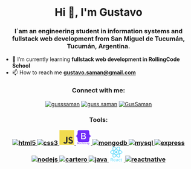 
<h1 align="center">Hi 👋, I'm Gustavo</h1>
<h3 align="center">I´am an engineering student in information systems and fullstack web development from San Miguel de Tucumán, Tucumán, Argentina.</h3>



- 🌱 I’m currently learning **fullstack web development in RollingCode School**
- 📫 How to reach me **gustavo.saman@gmail.com**

<h3 align="center">Connect with me:</h3>

<p  align="center">
<a href="https://www.linkedin.com/in/gussaman/" target="blank"><img align="center" src="https://img1.freepng.es/20181227/gli/kisspng-logo-linkedin-computer-icons-portable-network-grap-5c25574033c961.6856893615459510402121.jpg" alt="gusssaman" height="30" width="40" /></a>
 <a href="https://www.instagram.com/guss.saman" target="blank"><img align="center" src="https://img1.freepng.es/20180406/usw/kisspng-logo-cinars-clip-art-logo-instagram-5ac76d35bd6712.0558210015230190617758.jpg" alt="guss.saman" height="30" width="40" /></a>
   <a href="https://github.com/GusSaman" target="blank"><img align="center" src="https://img1.freepng.es/20180824/fhk/kisspng-computer-icons-logo-portable-network-graphics-clip-icons-for-free-iconza-circle-social-5b7fe46ab60475.5423993615351082027456.jpg" alt="GusSaman" height="30" width="40" /></a>
</p>

<h3 align="center">Tools:</ h3>
<p align="center"> <a href="https://developer.mozilla.org/es/docs/Web/HTML" target="_blank" rel="noreferrer"> <img src="www.google.com/url?sa=i&url=https%3A%2F%2Ficonscout.com%2Fes%2Ffree-icon%2Fhtml-5-1&psig=AOvVaw0bYVDVMqETcE6mUuVkvoRD&ust=1738785419897000&source=images&cd=vfe&opi=89978449&ved=0CBQQjRxqFwoTCJj3hNDmqosDFQAAAAAdAAAAABAE" alt="html5" width="40" height="40"/> </a>
 <a href="https://developer.mozilla.org/es/docs/Web/CSS" target="_blank" rel="noreferrer"> <img src="https://www.google.com/search?q=css+logo&sca_esv=b71b87a039ad9bf1&rlz=1C1PRFI_enAR987AR987&udm=2&biw=1906&bih=874&ei=CnGiZ6zGBonM5OUP2e2h8QU&ved=0ahUKEwis8-HK5qqLAxUJJrkGHdl2KF4Q4dUDCBI&uact=5&oq=css+logo&gs_lp=EgNpbWciCGNzcyBsb2dvMgYQABgHGB4yBhAAGAcYHjIGEAAYBxgeMgYQABgHGB4yBhAAGAcYHjIGEAAYBxgeMgYQABgHGB4yBhAAGAcYHjIGEAAYBxgeMgYQABgHGB5ImwhQAFiyB3AAeACQAQCYAWigAc0BqgEDMC4yuAEDyAEA-AEBmAICoALsAZgDAJIHAzAuMqAHyAk&sclient=img#vhid=R_mmzI1vjSTgfM&vssid=mosaic" alt="css3" width="40" height="40"/> </a>  </a>   
 <a href="https://developer.mozilla.org/en-US/docs/Web/JavaScript" target="_blank" rel="noreferrer"> <img src="https://raw.githubusercontent.com/devicons/devicon/master/icons/javascript/javascript-original.svg" alt="javascript" width="40" height="40"/> </a >
 <a href="https://getbootstrap.com" target="_blank" rel="noreferrer"> <img src="https://raw.githubusercontent.com/devicons/devicon/master/icons/bootstrap/bootstrap-plain-wordmark.svg" alt="bootstrap" width="40" height="40"/> </a>
 <a href="https://www.mongodb.com/" target="_blank" rel="noreferrer"> <img src="https://encrypted-tbn0.gstatic.com/images?q=tbn:ANd9GcSHybyNmRDLI19O9PWYQM-Cq-f9kIjnN_UUCkaPiZXwyf5n5Vz76aB7RHOKMNGqPsitSEg&usqp=CAU" alt="mongodb" width="40" height="40"/> </a> <a href="https://www.mysql.com/" target= "_blank" rel="noreferrer"> <img src="https://spng.subpng.com/20180803/bx/kisspng-mysql-database-image-vector-graphics-integrations-opsview-5b648f451747c6.6957402115333169330954.jpg" alt="mysql" width=" 40"height="40"/> </a>
<a href="https://expressjs.com" target="_blank" rel="noreferrer"> <img src="https://img1.freepng.es/20180711/ght/kisspng-express-js-node-js-javascript-mongodb-node-js-5b461d27e2c179.3799330115313216399288.jpg" alt="express" width="40" height="40"/>
<a href="https://nodejs.org" target="_blank" rel="noreferrer"> <img src="https://img1.freepng.es/20180425/xeq/kisspng-node-js-javascript-web-application-express-js-comp-5ae0f84de7b809.1939946215246930699491.jpg" alt="nodejs" width="40" height="40"/> </a> <a href="https://postman. com" target="_blank" rel="noreferrer"> <img src="https://www.vectorlogo.zone/logos/getpostman/getpostman-icon.svg" alt="cartero" width="40" height= "40"/> </a> 
 <a href="https://www.java.com " target="_blank" rel="noreferrer"> <img src="https://img1.freepng.fr/20180805/xwk/kisspng-logo-java-runtime-environment-programming-language-java-util-concurrentmodificationexception-%C3%96mer-5b6766aaf21ab4.3339227715335031469917.jpg" alt="java" width= "40" height="40"/> </a>
 <a href="https://reactjs.org/" target="_blank" rel="noreferrer"> <img src="https://raw.githubusercontent.com/devicons/devicon/master/icons/react/react-original-wordmark.svg" alt="react" width="40" height="40"/> </a> <a href="https://reactnative.dev/" target="_blank" rel="noreferrer"> <img src="https://reactnative.dev/img/header_logo.svg" alt="reactnative" width="40" height=" 40"/> </a> 



